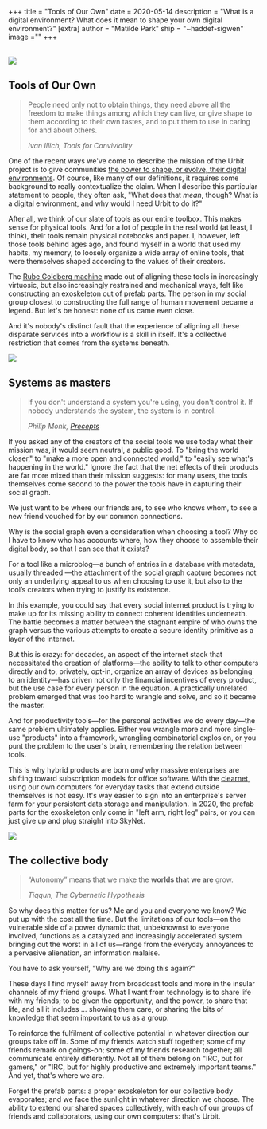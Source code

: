 +++
title = "Tools of Our Own"
date = 2020-05-14
description = "What is a digital environment? What does it mean to shape your own digital environment?"
[extra]
author = "Matilde Park"
ship = "~haddef-sigwen"
image =""
+++

<br>

<img class="ba" src="https://media.urbit.org/site/posts/essays/tools-of-our-own-1.png">

## Tools of Our Own

> People need only not to obtain things, they need above all the freedom to make things among which they can live, or give shape to them according to their own tastes, and to put them to use in caring for and about others.
>
> <cite>Ivan Illich, <em>Tools for Conviviality</em></cite>

One of the recent ways we've come to describe the mission of the Urbit project is to give communities [the power to shape, or evolve, their digital environments](https://urbit.org/blog/urbit-is-for-communities/). Of course, like many of our definitions, it requires some background to really contextualize the claim. When I describe this particular statement to people, they often ask, "What does that *mean*, though? What is a digital environment, and why would I need Urbit to do it?"

After all, we think of our slate of tools as our entire toolbox. This makes sense for physical tools. And for a lot of people in the real world (at least, I think), their tools remain physical notebooks and paper. I, however, left those tools behind ages ago, and found myself in a world that used my habits, my memory, to loosely organize a wide array of online tools, that were themselves shaped according to the values of their creators.

The [Rube Goldberg machine](https://en.wikipedia.org/wiki/Rube_Goldberg_machine) made out of aligning these tools in increasingly virtuosic, but also increasingly restrained and mechanical ways, felt like constructing an exoskeleton out of prefab parts. The person in my social group closest to constructing the full range of human movement became a legend. But let's be honest: none of us came even close. 

And it's nobody's distinct fault that the experience of aligning all these disparate services into a workflow is a skill in itself. It's a collective restriction that comes from the systems beneath.

<img class="ba" src="https://media.urbit.org/site/posts/essays/tools-of-our-own-2.png">

## Systems as masters

> If you don't understand a system you're using, you don't control it. If nobody understands the system, the system is in control.
>
> <cite>Philip Monk, <a href="https://urbit.org/blog/precepts/">Precepts</a></cite>

If you asked any of the creators of the social tools we use today what their mission was, it would seem neutral, a public good. To "bring the world closer," to "make a more open and connected world," to "easily see what's happening in the world." Ignore the fact that the net effects of their products are far more mixed than their mission suggests: for many users, the tools themselves come second to the power the tools have in capturing their social graph.

We just want to be where our friends are, to see who knows whom, to see a new friend vouched for by our common connections.

Why is the social graph even a consideration when choosing a tool? Why do I have to know who has accounts where, how they choose to assemble their digital body, so that I can see that it exists?

For a tool like a microblog—a bunch of entries in a database with metadata, usually threaded —the attachment of the social graph capture becomes not only an underlying appeal to us when choosing to use it, but also to the tool’s creators when trying to justify its existence.

In this example, you could say that every social internet product is trying to make up for its missing ability to connect coherent identities underneath. The battle becomes a matter between the stagnant empire of who owns the graph versus the various attempts to create a secure identity primitive as a layer of the internet.

But this is crazy: for decades, an aspect of the internet stack that necessitated the creation of platforms—the ability to talk to other computers directly and to, privately, opt-in, organize an array of devices as belonging to an identity—has driven not only the financial incentives of every product, but the use case for every person in the equation. A practically unrelated problem emerged that was too hard to wrangle and solve, and so it became the master.

And for productivity tools—for the personal activities we do every day—the same problem ultimately applies. Either you wrangle more and more single-use "products" into a framework, wrangling combinatorial explosion, or you punt the problem to the user's brain, remembering the relation between tools.

This is why hybrid products are born *and* why massive enterprises are shifting toward subscription models for office software. With the [clearnet](https://en.wikipedia.org/wiki/Clearnet_(networking)), using our own computers for everyday tasks that extend outside themselves is not easy. It's way easier to sign into an enterprise's server farm for your persistent data storage and manipulation. In 2020, the prefab parts for the exoskeleton only come in "left arm, right leg" pairs, or you can just give up and plug straight into SkyNet.

<img class="ba" src="https://media.urbit.org/site/posts/essays/tools-of-our-own-3.png">

## The collective body

> “Autonomy” means that we make the **worlds that we are** grow.
>
> <cite>Tiqqun, <em>The Cybernetic Hypothesis</em>

So why does this matter for us? Me and you and everyone we know? We put up with the cost all the time. But the limitations of our tools—on the vulnerable side of a power dynamic that, unbeknownst to everyone involved, functions as a catalyzed and increasingly accelerated system bringing out the worst in all of us—range from the everyday annoyances to a pervasive alienation, an information malaise.

You have to ask yourself, "Why are we doing this again?"

These days I find myself away from broadcast tools and more in the insular channels of my friend groups. What I want from technology is to share life with my friends; to be given the opportunity, and the power, to share that life, and all it includes ... showing them care, or sharing the bits of knowledge that seem important to us as a group. 

To reinforce the fulfilment of collective potential in whatever direction our groups take off in. Some of my friends watch stuff together; some of my friends remark on goings-on; some of my friends research together; all communicate entirely differently. Not all of them belong on "IRC, but for gamers," or "IRC, but for highly productive and extremely important teams." And yet, that's where we are.

Forget the prefab parts: a proper exoskeleton for our collective body evaporates; and we face the sunlight in whatever direction we choose. The ability to extend our shared spaces collectively, with each of our groups of friends and collaborators, using our own computers: that's Urbit.
